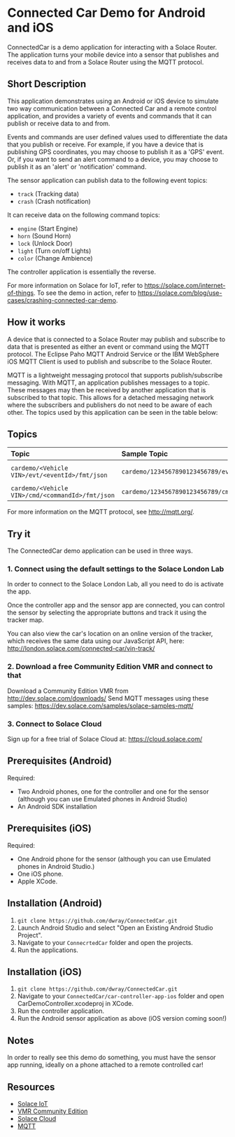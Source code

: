 # Connected Car Demo for Android and iOS

ConnectedCar is a demo application for interacting with a Solace Router.
The application turns your mobile device into a sensor that publishes and receives data to and from a Solace Router using the MQTT protocol.

## Short Description
This application demonstrates using an Android or iOS device to simulate two way communication between a Connected Car and a remote control application, and provides a variety of events and commands that it can publish or receive data to and from.

Events and commands are user defined values used to differentiate the data that you publish or receive. For example, if you have a device that is publishing GPS coordinates, you may choose to publish it as a 'GPS' event. Or, if you want to send an alert command to a device, you may choose to publish it as an 'alert' or 'notification' command.

The sensor application can publish data to the following event topics:
- `track` (Tracking data)
- `crash` (Crash notification)

It can receive data on the following command topics:
- `engine` (Start Engine)
- `horn` (Sound Horn)
- `lock` (Unlock Door)
- `light` (Turn on/off Lights)
- `color` (Change Ambience)

The controller application is essentially the reverse.

For more information on Solace for IoT, refer to https://solace.com/internet-of-things.  To see the demo in action, refer to https://solace.com/blog/use-cases/crashing-connected-car-demo.

## How it works
A device that is connected to a Solace Router may publish and subscribe to data that is presented as either an event or command using the MQTT protocol.
The Eclipse Paho MQTT Android Service or the IBM WebSphere iOS MQTT Client is used to publish and subscribe to the Solace Router.

MQTT is a lightweight messaging protocol that supports publish/subscribe messaging. With MQTT, an application publishes messages to a topic. These messages may then be received by another application that is subscribed to that topic. This allows for a detached messaging network where the subscribers and publishers do not need to be aware of each other.
The topics used by this application can be seen in the table below:

## Topics
|Topic|Sample Topic|Sample Messages|
|:---------- |:---------- |:------------|
|`cardemo/<Vehicle VIN>/evt/<eventId>/fmt/json`|`cardemo/1234567890123456789/evt/track/fmt/json`|`{"d":{"acceleration_x":2.23517E-7,"acceleration_y":9.77631,"acceleration_z":0.812348,"roll":-2.7514932E-7,"pitch":-1.4878927,"yaw":0.0,"longitude":0.0,"latitude":0.0,"heading":0.0,"speed":0.0,"trip_id":"1511515976","timestamp":"2017-11-24T09:33:02.637+00:00"}}`|
|`cardemo/<Vehicle VIN>/cmd/<commandId>/fmt/json`|`cardemo/1234567890123456789/cmd/engine/fmt/json`|`{"d":{"engine":"start"}}`

For more information on the MQTT protocol, see http://mqtt.org/.

## Try it
The ConnectedCar demo application can be used in three ways.

### 1. Connect using the default settings to the Solace London Lab
In order to connect to the Solace London Lab, all you need to do is activate the app.

Once the controller app and the sensor app are connected, you can control the sensor by selecting the appropriate buttons and track it using the tracker map.

You can also view the car's location on an online version of the tracker, which receives the same  data using our JavaScript API, here: http://london.solace.com/connected-car/vin-track/ 
### 2. Download a free Community Edition VMR and connect to that
Download a Community Edition VMR from http://dev.solace.com/downloads/ 
Send MQTT messages using these samples: https://dev.solace.com/samples/solace-samples-mqtt/

### 3. Connect to Solace Cloud
Sign up for a free trial of Solace Cloud at: https://cloud.solace.com/

## Prerequisites (Android)
Required:
- Two Android phones, one for the controller and one for the sensor (although you can use Emulated phones in Android Studio)
- An Android SDK installation

## Prerequisites (iOS)
Required:
- One Android phone for the sensor (although you can use Emulated phones in Android Studio.)
- One iOS phone.
- Apple XCode.

## Installation (Android)
1. `git clone https://github.com/dwray/ConnectedCar.git`
2. Launch Android Studio and select "Open an Existing Android Studio Project".
3. Navigate to your `ConnecrtedCar` folder and open the projects.
4. Run the applications.

## Installation (iOS)
1. `git clone https://github.com/dwray/ConnectedCar.git`
2. Navigate to your `ConnectedCar/car-controller-app-ios` folder and open CarDemoController.xcodeproj in XCode.
3. Run the controller application.
4. Run the Android sensor application as above (iOS version coming soon!)

## Notes
In order to really see this demo do something, you must have the sensor app running, ideally on a phone attached to a remote controlled car!

## Resources
- [Solace IoT](https://solace.com/internet-of-things)
- [VMR Community Edition](http://dev.solace.com/downloads/)
- [Solace Cloud](http://cloud.solace.com/)
- [MQTT](http://mqtt.org/)
